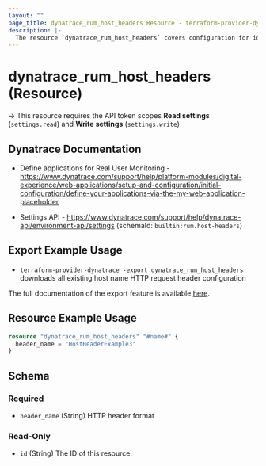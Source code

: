 ```yaml
---
layout: ""
page_title: dynatrace_rum_host_headers Resource - terraform-provider-dynatrace"
description: |-
  The resource `dynatrace_rum_host_headers` covers configuration for identifying host names for real user monitoring
---
```


# dynatrace_rum_host_headers (Resource)

-> This resource requires the API token scopes **Read settings** (`settings.read`) and **Write settings** (`settings.write`)

## Dynatrace Documentation

- Define applications for Real User Monitoring - https://www.dynatrace.com/support/help/platform-modules/digital-experience/web-applications/setup-and-configuration/initial-configuration/define-your-applications-via-the-my-web-application-placeholder

- Settings API - https://www.dynatrace.com/support/help/dynatrace-api/environment-api/settings (schemaId: `builtin:rum.host-headers`)

## Export Example Usage

- `terraform-provider-dynatrace -export dynatrace_rum_host_headers` downloads all existing host name HTTP request header configuration

The full documentation of the export feature is available [here](https://registry.terraform.io/providers/dynatrace-oss/dynatrace/latest/docs/guides/export-v2).

## Resource Example Usage

```terraform
resource "dynatrace_rum_host_headers" "#name#" {
  header_name = "HostHeaderExample3"
}
```

<!-- schema generated by tfplugindocs -->
## Schema

### Required

- `header_name` (String) HTTP header format

### Read-Only

- `id` (String) The ID of this resource.
 